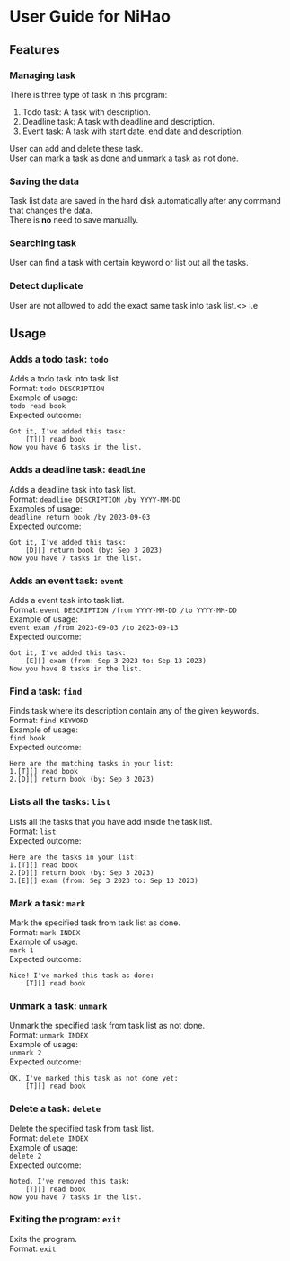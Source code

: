 # User Guide for NiHao

## Features 

### Managing task
There is three type of task in this program:
1. Todo task: A task with description.
2. Deadline task: A task with deadline and description.
3. Event task: A task with start date, end date and description.
<p>
User can add and delete these task.</br>
User can mark a task as done and unmark a task as not done.</br>
</p>


### Saving the data
Task list data are saved in the hard disk automatically after any command that changes the data.</br> 
There is __no__ need to save manually.

### Searching task
User can find a task with certain keyword or list out all the tasks.

### Detect duplicate
User are not allowed to add the exact same task into task list.<>
i.e

## Usage

### Adds a todo task: `todo`
Adds a todo task into task list. </br>
Format: `todo DESCRIPTION` </br>
Example of usage: </br> 
`todo read book`</br>
Expected outcome:
```
Got it, I've added this task:
    [T][] read book
Now you have 6 tasks in the list.
```

### Adds a deadline task: `deadline`
Adds a deadline task into task list.</br> 
Format: `deadline DESCRIPTION /by YYYY-MM-DD`</br>
Examples of usage:</br>
`deadline return book /by 2023-09-03`</br>
Expected outcome:
```
Got it, I've added this task:
    [D][] return book (by: Sep 3 2023)
Now you have 7 tasks in the list.
```

   

### Adds an event task: `event`
Adds a event task into task list.</br>
Format: `event DESCRIPTION /from YYYY-MM-DD /to YYYY-MM-DD`</br>
Example of usage: </br>
`event exam /from 2023-09-03 /to 2023-09-13`</br>
Expected outcome:
```
Got it, I've added this task:
    [E][] exam (from: Sep 3 2023 to: Sep 13 2023)
Now you have 8 tasks in the list.
```

### Find a task: `find`
Finds task where its description contain any of the given keywords.</br>
Format: `find KEYWORD`</br>
Example of usage: </br>
`find book`</br>
Expected outcome:
```
Here are the matching tasks in your list:
1.[T][] read book
2.[D][] return book (by: Sep 3 2023)
```

### Lists all the tasks: `list`
Lists all the tasks that you have add inside the task list.</br>
Format: `list`</br>
Expected outcome:
```
Here are the tasks in your list:
1.[T][] read book
2.[D][] return book (by: Sep 3 2023)
3.[E][] exam (from: Sep 3 2023 to: Sep 13 2023)
```

### Mark a task: `mark`
Mark the specified task from task list as done.</br>
Format: `mark INDEX`</br>
Example of usage:</br>
`mark 1`</br>
Expected outcome:
```
Nice! I've marked this task as done:
    [T][] read book
```

### Unmark a task: `unmark`
Unmark the specified task from task list as not done.</br>
Format: `unmark INDEX`</br>
Example of usage:</br>
`unmark 2`</br>
Expected outcome:
```
OK, I've marked this task as not done yet:
    [T][] read book
```

### Delete a task: `delete`
Delete the specified task from task list.</br>
Format: `delete INDEX`</br>
Example of usage:</br>
`delete 2`</br>
Expected outcome:
```
Noted. I've removed this task:
    [T][] read book
Now you have 7 tasks in the list.
```

### Exiting the program: `exit`
Exits the program.</br>
Format: `exit`

